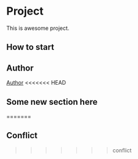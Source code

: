 # Project
This is awesome project.
## How to start
## Author
[Author](author.md)
<<<<<<< HEAD
## Some new section here
=======
## Conflict
>>>>>>> conflict
